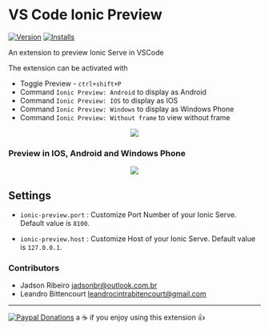 # VS Code Ionic Preview


[![Version](https://vsmarketplacebadge.apphb.com/version/ionic-preview.ionic-preview.svg)](https://marketplace.visualstudio.com/items?itemName=ionic-preview.ionic-preview) 
[![Installs](https://vsmarketplacebadge.apphb.com/installs/ionic-preview.ionic-preview.svg)](https://marketplace.visualstudio.com/items?itemName=ionic-preview.ionic-preview)

An extension to preview Ionic Serve in VSCode


The extension can be activated with

* Toggle Preview - `ctrl+shift+P`
* Command `Ionic Preview: Android`  to display as Android
* Command `Ionic Preview: IOS`  to display as IOS
* Command `Ionic Preview: Windows`  to display as Windows Phone
* Command `Ionic Preview: Without frame`   to view without frame

<p align="center"><img src="https://github.com/jadsonbr/ionic-preview/blob/master/images/command.png?raw=true"></p>

### Preview in IOS, Android and Windows Phone

<p align="center"><img src="https://github.com/jadsonbr/ionic-preview/blob/master/images/preview-android-ios-windows.jpg?raw=true"></p>

## Settings
* `ionic-preview.port` : Customize Port Number of your Ionic Serve. Default value is `8100`.

* `ionic-preview.host` : Customize Host of your Ionic Serve. Default value is `127.0.0.1`.


### Contributors

* Jadson Ribeiro  <jadsonbr@outlook.com.br>
* Leandro Bittencourt  <leandrocintrabitencourt@gmail.com>

---

[![Paypal Donations](https://www.paypalobjects.com/en_US/i/btn/btn_donate_SM.gif)](https://www.paypal.com/cgi-bin/webscr?cmd=_donations&business=V2SUB9RQHYUGE&lc=US&item_name=Ionic%20Preview&item_number=ionic%2dpreview&currency_code=USD&bn=PP%2dDonationsBF%3abtn_donate_LG%2egif%3aNonHosted) a :coffee: if you enjoy using this extension :thumbsup:
